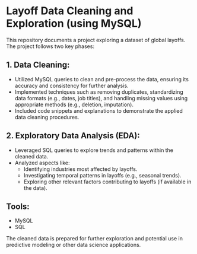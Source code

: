 # Layoff Data Cleaning and Exploration (using MySQL)

This repository documents a project exploring a dataset of global layoffs. The project follows two key phases:

## 1. Data Cleaning:

- Utilized MySQL queries to clean and pre-process the data, ensuring its accuracy and consistency for further analysis.
- Implemented techniques such as removing duplicates, standardizing data formats (e.g., dates, job titles), and handling missing values using appropriate methods (e.g., deletion, imputation).
- Included code snippets and explanations to demonstrate the applied data cleaning procedures.

## 2. Exploratory Data Analysis (EDA):

- Leveraged SQL queries to explore trends and patterns within the cleaned data.
- Analyzed aspects like:
   - Identifying industries most affected by layoffs.
   - Investigating temporal patterns in layoffs (e.g., seasonal trends).
   - Exploring other relevant factors contributing to layoffs (if available in the data).

## Tools:

- MySQL
- SQL

The cleaned data is prepared for further exploration and potential use in predictive modeling or other data science applications.
